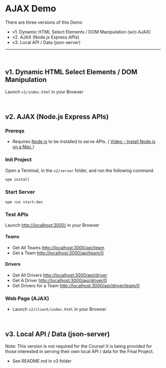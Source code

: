 # AJAX Demo

There are three versions of this Demo

- v1. Dynamic HTML Select Elements / DOM Manipulation (w/o AJAX)
- v2. AJAX (Node.js Express APIs)
- v3. Local API / Data (json-server)

<hr />
<br />

## v1. Dynamic HTML Select Elements / DOM Manipulation

Launch `v1/index.html` in your Browser

<br />

## v2. AJAX (Node.js Express APIs)

### Prereqs

- Requires [Node.js](https://nodejs.org/en) to be installed to serve APIs. ( [Video - Install Node.js on a Mac ](https://www.youtube.com/watch?v=MD0yqgMvj4w&list=PLRBkbp6t5gM37UdjMTGZcBs_hoOvCl30p&index=11))

### Init Project

Open a Terminal, in the `v2/server` folder, and run the following command

```
npm install
```

### Start Server

```
npm run start:dev
```

### Test APIs

Launch [http://localhost:3000/](http://localhost:3000/) in your Browser

#### Teams

- Get All Teams [http://localhost:3000/api/team](http://localhost:3000/api/team)
- Get a Team [http://localhost:3000/api/team/0](http://localhost:3000/api/team/0)

#### Drivers

- Get All Drivers [http://localhost:3000/api/driver](http://localhost:3000/api/driver)
- Get A Driver [http://localhost:3000/api/driver/0](http://localhost:3000/api/driver/0)
- Get Drivers for a Team [http://localhost:3000/api/driver/team/0](http://localhost:3000/api/driver/team/0)

### Web Page (AJAX)

- Launch `v2/client/index.html` in your Browser

<br />

## v3. Local API / Data (json-server)

Note: This version is not required for the Course! It is being provided for those interested in serving their own local API / data for the Final Project.

- See README.md in v3 folder
